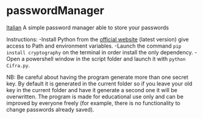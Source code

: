 # passwordManager
[Italian](/ReadMe/IT.md)
A simple password manager able to store your passwords

Instructions: 
-Install Python from the [official website](https://www.python.org/downloads/) (latest version) give access to Path and environment variables. 
-Launch the command ```pip install cryptography``` on the terminal in order install the only dependency. 
-Open a powershell window in the script folder and launch it with ```python Cifra.py```.

NB: Be careful about having the program generate more than one secret key. By default it is generated in the current folder so if you leave your old key in the current folder and have it generate a second one it will be overwritten. The program is made for educational use only and can be improved by everyone freely (for example, there is no functionality to change passwords already saved).